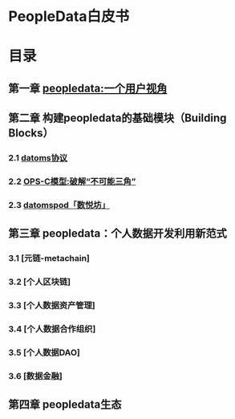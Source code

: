 # PeopleData白皮书

# 目录
## 第一章 [peopledata:一个用户视角](Charter-01.md)
## 第二章 构建peopledata的基础模块（Building Blocks）
### 2.1 [datoms协议](Charter-02.md)
### 2.2 [OPS-C模型:破解“不可能三角”](Charter-03.md)
### 2.3 [datomspod「数悦坊」](Charter-04.md)
## 第三章 peopledata：个人数据开发利用新范式
### 3.1 [元链-metachain]
### 3.2 [个人区块链]
### 3.3 [个人数据资产管理]
### 3.4 [个人数据合作组织]
### 3.5 [个人数据DAO]
### 3.6 [数据金融]
## 第四章 peopledata生态




